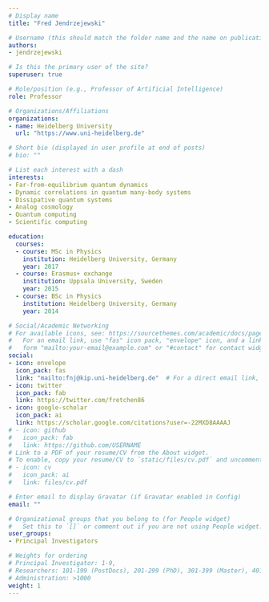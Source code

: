 ```yaml
---
# Display name
title: "Fred Jendrzejewski"

# Username (this should match the folder name and the name on publications)
authors:
- jendrzejewski

# Is this the primary user of the site?
superuser: true

# Role/position (e.g., Professor of Artificial Intelligence)
role: Professor

# Organizations/Affiliations
organizations:
- name: Heidelberg University
  url: "https://www.uni-heidelberg.de"

# Short bio (displayed in user profile at end of posts)
# bio: ""

# List each interest with a dash
interests:
- Far-from-equilibrium quantum dynamics
- Dynamic correlations in quantum many-body systems
- Dissipative quantum systems
- Analog cosmology
- Quantum computing
- Scientific computing

education:
  courses:
  - course: MSc in Physics
    institution: Heidelberg University, Germany
    year: 2017
  - course: Erasmus+ exchange
    institution: Uppsala University, Sweden
    year: 2015
  - course: BSc in Physics
    institution: Heidelberg University, Germany
    year: 2014

# Social/Academic Networking
# For available icons, see: https://sourcethemes.com/academic/docs/page-builder/#icons
#   For an email link, use "fas" icon pack, "envelope" icon, and a link in the
#   form "mailto:your-email@example.com" or "#contact" for contact widget.
social:
- icon: envelope
  icon_pack: fas
  link: "mailto:fnj@kip.uni-heidelberg.de"  # For a direct email link, use "mailto:test@example.org".
- icon: twitter
  icon_pack: fab
  link: https://twitter.com/fretchen86
- icon: google-scholar
  icon_pack: ai
  link: https://scholar.google.com/citations?user=-22MXD8AAAAJ
# - icon: github
#   icon_pack: fab
#   link: https://github.com/USERNAME
# Link to a PDF of your resume/CV from the About widget.
# To enable, copy your resume/CV to `static/files/cv.pdf` and uncomment the lines below.
# - icon: cv
#   icon_pack: ai
#   link: files/cv.pdf

# Enter email to display Gravatar (if Gravatar enabled in Config)
email: ""

# Organizational groups that you belong to (for People widget)
#   Set this to `[]` or comment out if you are not using People widget.
user_groups:
- Principal Investigators

# Weights for ordering
# Principal Investigator: 1-9,
# Researchers: 101-199 (PostDocs), 201-299 (PhD), 301-399 (Master), 401-499 (Bachelor)
# Administration: >1000
weight: 1
---
```

